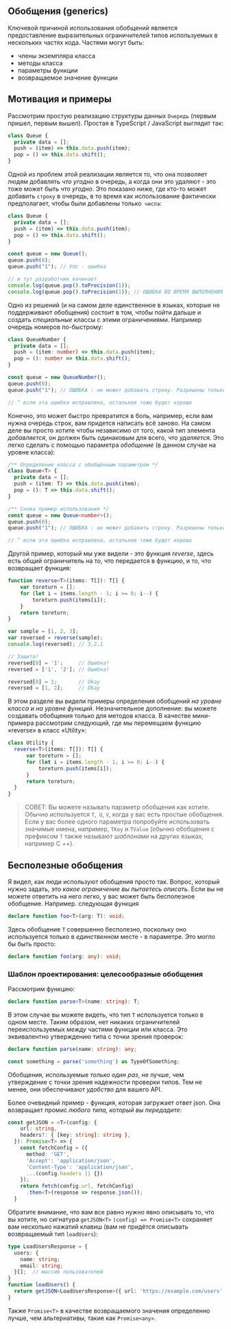 ## Обобщения (generics)

Ключевой причиной использования обобщений является предоставление выразительных ограничителей типов используемых в нескольких частях кода. Частями могут быть:

* члены экземпляра класса
* методы класса
* параметры функции
* возвращаемое значение функции

## Мотивация и примеры

Рассмотрим простую реализацию структуры данных `Очередь` (первым пришел, первым вышел).  Простая в TypeScript / JavaScript выглядит так:

```ts
class Queue {
  private data = [];
  push = (item) => this.data.push(item);
  pop = () => this.data.shift();
}
```

Одной из проблем этой реализации является то, что она позволяет людям добавлять *что угодно* в очередь, а когда они это удаляют - это тоже может быть *что угодно*. Это показано ниже, где кто-то может добавить `строку` в очередь, в то время как использование фактически предполагает, чтобы были добавлены только` числа`:

```ts
class Queue {
  private data = [];
  push = (item) => this.data.push(item);
  pop = () => this.data.shift();
}

const queue = new Queue();
queue.push(0);
queue.push("1"); // Упс - ошибка

// и тут разработчик начинает
console.log(queue.pop().toPrecision(1));
console.log(queue.pop().toPrecision(1)); // ОШИБКА ВО ВРЕМЯ ВЫПОЛНЕНИЯ
```

Одно из решений (и на самом деле единственное в языках, которые не поддерживают обобщения) состоит в том, чтобы пойти дальше и создать *специальные* классы с этими ограничениями. Например очередь номеров по-быстрому:

```ts
class QueueNumber {
  private data = [];
  push = (item: number) => this.data.push(item);
  pop = (): number => this.data.shift();
}

const queue = new QueueNumber();
queue.push(0);
queue.push("1"); // ОШИБКА : не может добавить строку. Разрешены только номера

// ^ если эта ошибка исправлена, остальное тоже будет хорошо
```

Конечно, это может быстро превратится в боль, например, если вам нужна очередь строк, вам придется написать всё заново. На самом деле вы просто хотите чтобы независимо от того, какой тип элемента *добавляется*, он должен быть одинаковым для всего, что *удаляется*. Это легко сделать с помощью параметра *обобщение* (в данном случае на уровне класса):

```ts
/** Определение класса с обобщённым параметром */
class Queue<T> {
  private data = [];
  push = (item: T) => this.data.push(item);
  pop = (): T => this.data.shift();
}

/** Снова пример использования */
const queue = new Queue<number>();
queue.push(0);
queue.push("1"); // ОШИБКА : не может добавить строку. Разрешены только номера

// ^ если эта ошибка исправлена, остальное тоже будет хорошо
```

Другой пример, который мы уже видели - это функция *reverse*, здесь есть общий ограничитель на то, что передается в функцию, и то, что возвращает функция:

```ts
function reverse<T>(items: T[]): T[] {
    var toreturn = [];
    for (let i = items.length - 1; i >= 0; i--) {
        toreturn.push(items[i]);
    }
    return toreturn;
}

var sample = [1, 2, 3];
var reversed = reverse(sample);
console.log(reversed); // 3,2,1

// Защита!
reversed[0] = '1';     // Ошибка!
reversed = ['1', '2']; // Ошибка!

reversed[0] = 1;       // Okay
reversed = [1, 2];     // Okay
```

В этом разделе вы видели примеры определения обобщений *на уровне класса* и *на уровне функций*. Незначительное дополнение: вы можете создавать обобщения только для методов класса. В качестве мини-примера рассмотрим следующий, где мы перемещаем функцию «reverse» в класс «Utility»:

```ts
class Utility {
  reverse<T>(items: T[]): T[] {
      var toreturn = [];
      for (let i = items.length - 1; i >= 0; i--) {
          toreturn.push(items[i]);
      }
      return toreturn;
  }
}
```

> СОВЕТ: Вы можете называть параметр обобщения как хотите. Обычно используется `T`,` U`, `V`, когда у вас есть простые обобщения. Если у вас более одного параметра попробуйте использовать значимые имена, например, `TKey` и `TValue` (обычно обобщения с префиксом `T` также называют *шаблонами* на других языках, например C ++).

## Бесполезные обобщения

Я видел, как люди используют обобщения просто так. Вопрос, который нужно задать, это *какое ограничение вы пытаетесь описать*. Если вы не можете ответить на него легко, у вас может быть бесполезное обобщение. Например. следующая функция

```ts
declare function foo<T>(arg: T): void;
```
Здесь обобщение `T` совершенно бесполезно, поскольку оно используется только в *единственном* месте - в параметре. Это могло бы быть просто:

```ts
declare function foo(arg: any): void;
```

### Шаблон проектирования: целесообразные обобщения

Рассмотрим функцию:

```ts
declare function parse<T>(name: string): T;
```

В этом случае вы можете видеть, что тип `T` используется только в одном месте. Таким образом, нет никаких ограничителей переиспользуемых *между* частями функции или класса. Это эквивалентно утверждению типа с точки зрения проверок:

```ts
declare function parse(name: string): any;

const something = parse('something') as TypeOfSomething;
```

Обобщения, используемые *только один раз*, не лучше, чем утверждение с точки зрения надежности проверки типов. Тем не менее, они обеспечивают *удобство* для вашего API.

Более очевидный пример - функция, которая загружает ответ json. Она возвращает промис *любого типа, который вы передадите*:
```ts
const getJSON = <T>(config: {
    url: string,
    headers?: { [key: string]: string },
  }): Promise<T> => {
    const fetchConfig = ({
      method: 'GET',
      'Accept': 'application/json',
      'Content-Type': 'application/json',
      ...(config.headers || {})
    });
    return fetch(config.url, fetchConfig)
      .then<T>(response => response.json());
  }
```

Обратите внимание, что вам все равно нужно явно описывать то, что вы хотите, но сигнатура `getJSON<T>`  `(config) => Promise<T>` сохраняет вам несколько нажатий клавиш (вам не придётся описывать возвращаемый тип `loadUsers`):

```ts
type LoadUsersResponse = {
  users: {
    name: string;
    email: string;
  }[];  // массив пользователей
}
function loadUsers() {
  return getJSON<LoadUsersResponse>({ url: 'https://example.com/users' });
}
```

Также `Promise<T>` в качестве возвращаемого значения определенно лучше, чем альтернативы, такие как `Promise<any>`.
